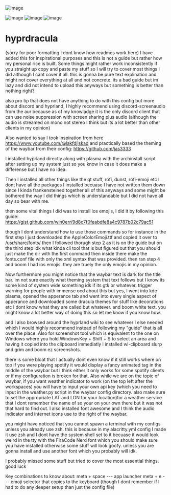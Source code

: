 ![image](https://github.com/SpooDerS/hyprdracula/assets/26696457/5e18671a-99e3-45fb-acb0-7abb3f14c835)

![image](https://github.com/SpooDerS/hyprdracula/assets/26696457/e6dd708d-93e9-4c7d-9a51-d932be0c8c12)
![image](https://github.com/SpooDerS/hyprdracula/assets/26696457/19eb22a9-b51d-443d-98a6-d0e43f15760d)
![image](https://github.com/SpooDerS/hyprdracula/assets/26696457/1c614c19-24b8-4a07-a4d5-5cf368469fc5)


# hyprdracula
(sorry for poor formatting I dont know how readmes work here)
I have added this for inspirational purposes and this is not a guide but rather how my personal rice is built. 
Some things might rather work inconsistently if you straight up copy and paste my stuff so I will try to cover most things I did although I cant cover it all. this is gonna be pure text explination and might not cover everything at all and not concrete. its a bad guide but im lazy and did not intend to upload this anyways but something is better than nothing right?

also pro tip that does not have anything to do with this config but more about discord and hyprland, I highly recommend using discord-screenaudio from the aur because as of my knowladge it is the only discord client that can use noise suppression with screen sharing plus audio (although the audio is streamed on mono not stereo I think but its a lot better than other clients in my opinion)

Also wanted to say I took inspiration from here https://www.youtube.com/@lakfdjlskad and practically based the theming of the waybar from their config: https://github.com/jas3333

I installed hyprland directly along with plasma with the archinstall script after setting up my system just so you know in case it does make a differense but I have no idea. 

Then I installed all other things like the qt stuff, rofi, dunst, rofi-emoji etc I dont have all the packages I installed becuase I have not written them down since I kinda frankensteined together all of this anyways and some might be bothered the way I did things which is understandable but I did not have all day so bear with me. 

then some vital things I did was to install ios emojis, I did it by following this guide: https://gist.github.com/win0err/9d8c7f0feabdfe8a4c9787b02c79ac51

though I dont understand how to use those commands so for instance in the first step I just downloaded the AppleColorEmoji.ttf and copied it over to /usr/share/fonts/
then I followed thorugh step 2 as it is on the guide but on the third step idk what kinda cli tool that is but figured out that you should just make the dir with the first command then inside there make the fonts.conf file with only the xml syntax that was provided. then ran step 4 and boom I had ios emojis. they are truely the only emojis in my opinion. 

Now furthermore you might notice that the waybar text is dark for the title bar. im not sure exactly what theming system that text follows but I know its some kind of system wide something idk if its gtk or whatever. trigger warning for people with immense ocd about this but yes, I went into kde plasma, opened the apperance tab and went into every single aspect of apperance and downloaded some dracula themes for stuff like decorations etc I dont know what they are called but whatever. and boom white text. you might know a lot better way of doing this so let me know if you know how. 

and I also browsed around the hyprland wiki to see whatever I else needed which I would highly recommend instead of following my "guide" that is all over the place. 
Also for screenshot tool which is equivalent to the one on Windows where you hold WindowsKey + Shift + S to select an area and having it copied into the clipboard immediatly I installed wl-clipboard slurp and grim and boom ez screenshots. 

there is some bloat that I actually dont even know if it still works where on top if you were playing spotify it would display a fancy animated tag in the middle of the waybar but I think either it only works for some spotify clients or if my configuration is broken for that. Also while we are on the topic of waybar, if you want weather indicator to work (on the top left after the workspaces) you will have to input your own api key (which you need to input in the weather.py script in the waybar config directory. also make sure to set the appropriate LAT and LON for your location)for a weather service that I dont remember the name of so your on your own there but it was not that hard to find out. I also installed font awesome and I think the audio indicator and internet icons use to the right of the waybar. 

you might have noticed that you cannot spawn a terminal with my configs unless you already use zsh. this is because in my alacritty.yml config I made it use zsh and I dont have the system shell set to it becuase it would look weird in the tty with the FiraCode Nerd font which you should make sure you have installed otherwise some stuff will look goofy. unless you are gonna install and use another font which you probably will idk. 

I probably missed some stuff but tried to cover the most essential things. good luck

Key combinations to know about: 
meta + space --- app launcher
meta + e     --- emoji selector that copies to the keyboard (though I dont remember if I had to do any deeper setup than just the config file)
